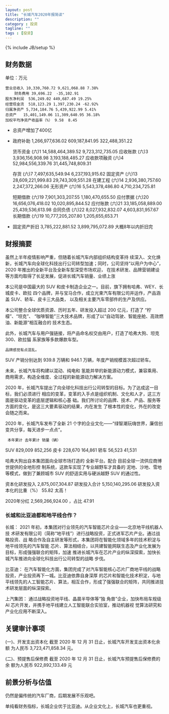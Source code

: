 ```yaml
---
layout: post
title: "长城汽车2020年报简读"
description: ""
category : 投资
tagline: ""
tags : [投资]
---
```

{% include JB/setup %}


## 财务数据
单位：万元

    营业总收入 10,330,760.72 9,621,068.88 7.38%
        财务费用 39,696.22  -35,102.91
    股东净利润  536,249.02 449,687.49 19.25%
    经营现金流  518,123.29 1,397,230.24 -62.92%
    归属净资产 5,734,184.76 5,439,922.99 5.41%
    总资产   15,401,149.06 11,309,640.95 36.18%
    加权平均净资产收益率（%） 9.58  8.45 

* 总资产增加了400亿
* 政府补助 1,266,977,636.02 609,187,841.95 322,488,351.22

    货币资金 (六)1 14,588,464,389.52 9,723,312,735.05
    应收账款 (六)3 3,936,156,908.98 3,193,188,485.27
    应收款项融资 (六)4 52,984,556,339.76 31,445,748,809.31

    存货 (六)7 7,497,635,549.94 6,237,193,915.62
    固定资产 (六)13 28,609,221,999.83 29,743,309,551.28
    在建工程 (六)14 2,936,380,757.60 2,247,372,266.06
    无形资产 (六)16 5,543,378,486.80 4,710,234,725.81

    短期借款 (六)19 7,901,303,207.55 1,180,470,655.50
    应付票据 (六)20 16,656,076,418.02 10,020,895,844.52
    应付账款 (六)21 33,185,058,889.00 25,439,536,613.98
    合同负债 (六)22 8,027,932,832.07 4,603,831,957.67
    长期借款 (六)19 10,777,205,207.80 1,205,655,653.71

* 固定资产折旧 3,785,222,881.52 3,899,795,072.89
  大概8年以内折旧完


## 财报摘要
虽然上半年疫情影响严重，但随着长城汽车内部组织结构变革持
续深入、文化焕新，长城汽车向全球化科技出行公司转型加速；同时，公司坚持“以用户为中心”，2020 年推出的全新平台及全新车型深受市场欢迎，
在技术研发、品牌营销建设等方面均取得了长足发展，促进长城汽车销量、业绩上涨

本公司是中国最大的 SUV 和皮卡制造企业之一。目前，旗下拥有哈弗、WEY、长城皮卡、欧拉
四个品牌，并与宝马合作，成立光束汽车有限公司并运作，产品涵盖 SUV、轿车、皮卡三大品类，
以及相关主要汽车零部件的生产及供应。

本公司整合全球优质资源、历时五年、研发投入超过 200 亿元，打造了 “柠檬”、“坦克”、
“咖啡智能”三大技术品牌，形成了以“自动驾驶、智能座舱、高效燃油、新能源”相互融合的
技术生态。

此外，长城汽车与用户强链接，将产品命名权交由用户，打造了哈弗大狗、坦克 300、欧拉猫
系家族等多款爆款车型。

    品牌感觉有点混乱。

SUV 产销分别达到 939.8 万辆和 946.1 万辆，年度产销规模首次超过轿车。

未来，长城汽车将构建以混动、纯电和
氢能并举的新能源动力模式，兼容乘用、商用需求，构造全维度、全过程的新能源动力解决方案。

2020 年，长城汽车提出了向全球化科技出行公司转型的目标。为了达成这一目标，我们必须进行
相应的变革，变革的入手点是组织机制、文化和人才，这三方面是驱动变革的底层逻辑和核心基
础。我们所讨论的品牌、技术、产品、服务等方面的变化，是这三大要素驱动的结果，内在发生
了根本性的变化，外在的改变会随之而来。

2020 年，长城汽车发布了全新 21 个字的企业文化——“绿智潮玩嗨世界，廉信创变共分享，每天进步一点点”。

     本年累计 去年累计 销量（辆）
SUV  829,009  852,256
皮卡 228,670  164,861
轿车 56,523   41,531



哈弗大狗出自本集团面向全球市场打造的
全新平台。配合
目前全球一流供应商博世提供的全地形控
制系统，这款车实现了专业越野车才具备的
泥地、沙地、雪地等模式，做到了兼顾城市
SUV 的舒适实用与硬派越野 SUV 的通过性。


资本化研发投入 2,875,007,304.87
研发投入合计 5,150,140,295.06
研发投入资本化的比重（%） 55.82   太高！

2020年分红 2,569,266,924.00 ，占比 47.91

### 长城和比亚迪都和地平线合作？
长城：
    2021 年初，本集团对行业领先的汽车智能芯片企业——北京地平线机器人技
    术研发有限公司（简称“地平线”）进行战略投资，正式进军芯片产业。通过战略投资、战
    略合作及自主研发等形式，本集团将在智能化领域多年的技术积淀与地平线领先的汽车智能
    芯片、算法相结合，以共建智能网联生态及产业化发展为目标，形成强强联合的矩阵，加速
    推进长城汽车在芯片产业的纵深探索，加快长城汽车推进向全球化科技出行公司转型的战略
    步伐。

比亚迪：
    在汽车智能化方面，集团完成了对汽车智能核心芯片厂商地平线的战略投资，产业投资再下一城。比亚迪依靠自身深厚
    的芯片和智能化技术积淀，与地平线领先的人工智能芯片、算法，相互合作，形成了强强联合的矩阵，共同推进技术研发层面的纵深探索。

上汽集团：
    通过战略投资地平线、晶晨半导体等“独
    角兽”企业，加快布局车规级 AI 芯片开发，并携手地平线建立人工智能联合实验室，推动机器视
    觉算法研究和产业化应用不断深入。


## 关键审计事项
(一)、开发支出资本化
截至 2020 年 12 月 31 日止，长城汽车开发支出资本化余额
为人民币 3,723,471,858.34 元。

(二)、预提售后保修费
截至 2020 年 12 月 31 日止，长城汽车预提售后保修费的余
额为人民币 922,892,133.49 元



## 前景分析与估值

仍然是偏传统的汽车厂商，后期发展不乐观吧。

单纯看财务指标，长城企业优于比亚迪。从企业文化上，长城汽车也更重视。
